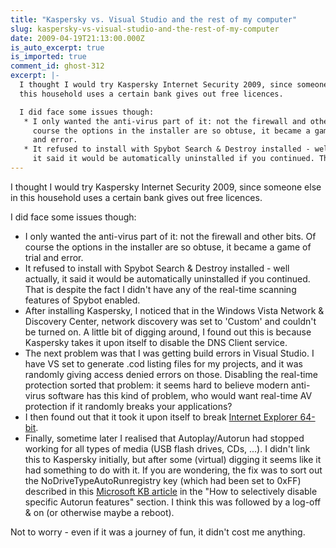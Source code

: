 ```yaml
---
title: "Kaspersky vs. Visual Studio and the rest of my computer"
slug: kaspersky-vs-visual-studio-and-the-rest-of-my-computer
date: 2009-04-19T21:13:00.000Z
is_auto_excerpt: true
is_imported: true
comment_id: ghost-312
excerpt: |-
  I thought I would try Kaspersky Internet Security 2009, since someone else in
  this household uses a certain bank gives out free licences.

  I did face some issues though:
   * I only wanted the anti-virus part of it: not the firewall and other bits. Of
     course the options in the installer are so obtuse, it became a game of trial
     and error.
   * It refused to install with Spybot Search & Destroy installed - well actually,
     it said it would be automatically uninstalled if you continued. That is
---
```


I thought I would try Kaspersky Internet Security 2009, since someone else in
this household uses a certain bank gives out free licences.

I did face some issues though:

- I only wanted the anti-virus part of it: not the firewall and other bits. Of
  course the options in the installer are so obtuse, it became a game of trial
  and error.
- It refused to install with Spybot Search & Destroy installed - well actually,
  it said it would be automatically uninstalled if you continued. That is
  despite the fact I didn't have any of the real-time scanning features of
  Spybot enabled.
- After installing Kaspersky, I noticed that in the Windows Vista Network &
  Discovery Center, network discovery was set to 'Custom' and couldn't be turned
  on. A little bit of digging around, I found out this is because Kaspersky
  takes it upon itself to disable the DNS Client service.
- The next problem was that I was getting build errors in Visual Studio. I have
  VS set to generate .cod listing files for my projects, and it was randomly
  giving access denied errors on those. Disabling the real-time protection
  sorted that problem: it seems hard to believe modern anti-virus software has
  this kind of problem, who would want real-time AV protection if it randomly
  breaks your applications?
- I then found out that it took it upon itself to break
  [Internet Explorer 64-bit](http://www.neowin.net/forum/index.php?showtopic=749242).
- Finally, sometime later I realised that Autoplay/Autorun had stopped working
  for all types of media (USB flash drives, CDs, ...). I didn't link this to
  Kaspersky initially, but after some (virtual) digging it seems like it had
  something to do with it. If you are wondering, the fix was to sort out the
  NoDriveTypeAutoRunregistry key (which had been set to 0xFF) described in this
  [Microsoft KB article](http://support.microsoft.com/kb/967715/) in the "How to
  selectively disable specific Autorun features" section. I think this was
  followed by a log-off & on (or otherwise maybe a reboot).

Not to worry - even if it was a journey of fun, it didn't cost me anything.
